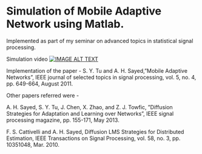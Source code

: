Simulation of Mobile Adaptive Network using Matlab.
=====================

Implemented as part of my seminar on advanced topics in statistical signal processing. 

Simulation video 
[![IMAGE ALT TEXT](http://img.youtube.com/vi/bIRZ8-1u2JQ/0.jpg)](https://www.youtube.com/watch?v=bIRZ8-1u2JQ "Video Title") 

Implementation of the paper - S. Y. Tu and A. H. Sayed,”Mobile Adaptive Networks”, IEEE journal of
selected topics in signal processing, vol. 5, no. 4, pp. 649-664, August 2011.

Other papers referred were -

A. H. Sayed, S. Y. Tu, J. Chen, X. Zhao, and Z. J. Towfic, ”Diffusion
Strategies for Adaptation and Learning over Networks”, IEEE signal
processing magazine, pp. 155-171, May 2013.

F. S. Cattivelli and A. H. Sayed, Diffusion LMS Strategies for Distributed
Estimation, IEEE Transactions on Signal Processing, vol. 58, no. 3, pp.
10351048, Mar. 2010.
